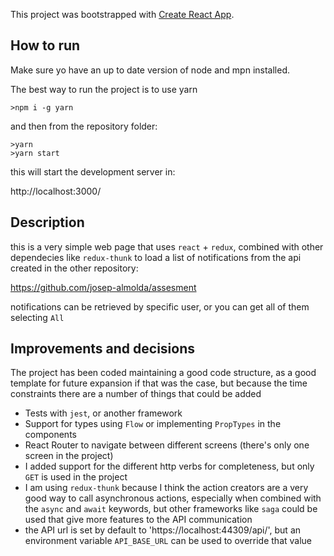 This project was bootstrapped with [Create React App](https://github.com/facebook/create-react-app).

## How to run

Make sure yo have an up to date version of node and mpn installed.

The best way to run the project is to use yarn
```
>npm i -g yarn
```
and then from the repository folder:
```
>yarn
>yarn start
```

this will start the development server in:

http://localhost:3000/

## Description

this is a very simple web page that uses `react` + `redux`, combined with other
dependecies like `redux-thunk` to load a list of notifications from the api created
in the other repository:

https://github.com/josep-almolda/assesment

notifications can be retrieved by specific user, or you can get all of them selecting `All`

## Improvements and decisions

The project has been coded maintaining a good code structure, as a good template for future
expansion if that was the case, but because the time constraints there are a number of things
that could be added
- Tests with `jest`, or another framework
- Support for types using `Flow` or implementing `PropTypes` in the components
- React Router to navigate between different screens (there's only one screen in the project)
- I added support for the different http verbs for completeness, but only `GET` is used in the project
- I am using `redux-thunk` because I think the action creators are a very good way to call asynchronous
actions, especially when combined with the `async` and `await` keywords, but other frameworks like `saga`
could be used that give more features to the API communication
- the API url is set by default to 'https://localhost:44309/api/', but an environment variable `API_BASE_URL`
can be used to override that value
